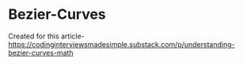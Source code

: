 # Bezier-Curves

Created for this article- https://codinginterviewsmadesimple.substack.com/p/understanding-bezier-curves-math
